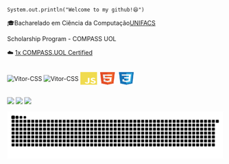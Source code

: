 <code>System.out.println("Welcome to my github!😆")</code>

<p>🎓Bacharelado em Ciência da Computação<a href="https://portal.anhembi.br/?gad_source=1&gclid=CjwKCAiApuCrBhAuEiwA8VJ6JiDseguF4XHpGJ1gHQAwfFJtjnb7r05FtNFFAayWa_aFYNKWyJLu0BoCi0MQAvD_BwE](https://landing.unifacs.br/cursos-de-faculdade?utm_source=search&utm_medium=cpc&utm_campaign=UNIFACS|GRAD|TODOS|INSTITUCIONAL-252|02|05|01|02|&utm_term=cpc&utm_content=Institucional&gad_source=1&gad_campaignid=21738190779&gbraid=0AAAAADo-O54lB5Y1cfE0lxfXSknUjK2ka&gclid=CjwKCAjw3f_BBhAPEiwAaA3K5BQax2K_X2d6C8H9AlHAtxwES_rubr5LeOuCIfv5J5gX6ruC0yd34xoCkhEQAvD_BwE&gclsrc=aw.ds)" target="blank_">UNIFACS</a></p>
<p>Scholarship Program - COMPASS UOL</a></p>
<p>☁️ <a href="https://www.credly.com/badges/db773eb9-df4c-41f1-a42a-b5b2cd08742e/linked_in_profile](https://mail-attachment.googleusercontent.com/attachment/u/0/?ui=2&ik=62fa8745cf&attid=0.1&permmsgid=msg-f:1755276045870971798&th=185bfe438ce43b96&view=att&zw&disp=inline&saddbat=ANGjdJ9VNKHTLET7Fj6I5tPFaaNb_S-l79Sn29Z-XyA_9IYzDYtCg8tlSTEI-vTZlG4o5ppkh6aZf1A2tB9SIxkhYQXPayiVZXGOakHRP55RKrrZ1K-NoubWhJ65kBhN8HTvuv5kFpXqmTYgBLoTIWnYykU1gOUb2H4hoRDwSZxxBmxrWoYWXgRknvU50Fhnna8VuXSd-9yIoYQMUeQY-QlSuotOfpo7iMt5BK7ckSuW7yRAfTO_n6cO_f4RbDQLajV1whQTekz3fJCqhAg21NgXESib8gNXuS2VuzaguX8d2-wmdm6zb6m8D8sijQsqLbD6Wlm8s9z2N5pULh4mzwxAFaUmJNzKVCZC-wLCouXsDB77aEpf74AwInlO38JVShbM11qkq9XTLEuWNsfgeyfXwzgwelZ84RZc0ZIjOAnQmN0zn294eDGIkwU6LftkeGRJko4rkvsrggcKk4Ly6XyI_MbZmZUKq8EU8gq3gx6ByDIVMNEIHQWHtmIulX-moSXkupLZK3ZOpi7omz-rCOYOYQtv2o7EiMOcN-bMIFMda-2xx827r-vJCW_5xjjafyEm4X4pIEE4XOUSEY7FvjN-7vZlMWKjUNJuCnvRlnJkOJ1uS97XEWfKpWqLisYW5yL-FGssEwpMvuCvzTnFQhDJvfTjzNM4y8X6GBUwebgn7sdX3Q_q9bZ-ko9iWynsglrHl8eKnLqKgPDs---i3gSO5oFKK6EyGvJ2_J-d9Vz0Y3umUfFjVlc1D-_XX_OV7AEGjPPp8UQ51qZpnvAH0eDFNRDAVv-rQQ1sRUEb5a8gVG_jGfyxo2Bn9GgGzQ-Yf78ztfucHyhk5dsaHJntByLLdnF-Ftss8q-gHJPgNpJ3Oi5jqE4myNKwce6LdgNyip5vZvs-2qQXINKj1X-2L7MUOCG0QI26t3EJph-CMI24f-_y9lKWcMxdYzoppGTjgrWJxtrUuNXObXizbY5wWFXq9cVQH_afNaipng-ihx0EJI0boybt-C2mgNx_7C64oH9j6jt31wnUfK5IeKD1DBF9PovesEbZOLdST-wNDlgEPtkbyne7eLOY4PF-FLOfm31489sSOFbdo8p62zLn)">1x COMPASS.UOL Certified</a></p>

<div style="display: inline_block"><br>
  <img align="center" alt="Vitor-CSS" height="30" width="40" src="https://cdn.jsdelivr.net/gh/devicons/devicon/icons/flutter/flutter-original.svg">            
  <img align="center" alt="Vitor-CSS" height="30" width="40" src="https://cdn.jsdelivr.net/gh/devicons/devicon/icons/android/android-original.svg">          
  <img align="center" alt="Vitor-Js" height="30" width="40" src="https://raw.githubusercontent.com/devicons/devicon/master/icons/javascript/javascript-plain.svg">
  <img align="center" alt="Vitor-HTML" height="30" width="40" src="https://raw.githubusercontent.com/devicons/devicon/master/icons/html5/html5-original.svg">
  <img align="center" alt="Vitor-CSS" height="30" width="40" src="https://raw.githubusercontent.com/devicons/devicon/master/icons/css3/css3-original.svg">
</div>
    
  ##
 
  <div> 
  <a href="https://www.instagram.com/dev.reiis/" target="_blank"><img src="https://img.shields.io/badge/-Instagram-%23E4405F?style=for-the-badge&logo=instagram&logoColor=white" target="_blank"></a>
  <a href = "mailto:contatovitorreiis@gmail.com"><img src="https://img.shields.io/badge/-Gmail-%23333?style=for-the-badge&logo=gmail&logoColor=white" target="_blank"></a>
  <a href="https://www.linkedin.com/in/vitor-reis-4a595b20a/" target="_blank"><img src="https://img.shields.io/badge/-LinkedIn-%230077B5?style=for-the-badge&logo=linkedin&logoColor=white" target="_blank"></a> 
 
![Snake animation](https://github.com/Vitorreiis/Vitorreiis/blob/output/github-contribution-grid-snake.svg)
    
</div>
